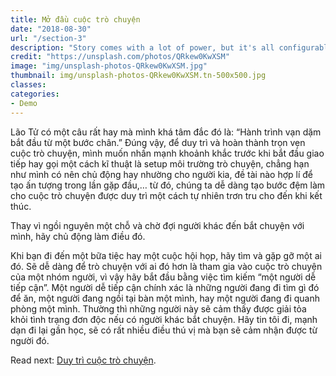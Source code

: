 ```yaml
---
title: Mở đầu cuộc trò chuyện
date: "2018-08-30"
url: "/section-3"
description: "Story comes with a lot of power, but it's all configurable: almost every extra feature is optional."
credit: "https://unsplash.com/photos/QRkew0KwXSM"
image: "img/unsplash-photos-QRkew0KwXSM.jpg"
thumbnail: img/unsplash-photos-QRkew0KwXSM.tn-500x500.jpg
classes:
categories:
- Demo
---
```

Lão Tử có một câu rất hay mà mình khá tâm đắc đó là: “Hành trình vạn dặm bắt đầu từ một bước chân.” Đúng vậy, để duy trì và hoàn thành trọn vẹn cuộc trò chuyện, mình muốn nhấn mạnh khoảnh khắc trước khi bắt đầu giao tiếp hay gọi một cách kĩ thuật là setup môi trường trò chuyện, chẳng hạn như mình có nên chủ động hay nhường cho người kia, đề tài nào hợp lí để tạo ấn tượng trong lần gặp đầu,… từ đó, chúng ta dễ dàng tạo bước đệm làm cho cuộc trò chuyện được duy trì một cách tự nhiên trơn tru cho đến khi kết thúc.

Thay vì ngồi nguyên một chỗ và chờ đợi người khác đến bắt chuyện với mình, hãy chủ động làm điều đó.

Khi bạn đi đến một bữa tiệc hay một cuộc hội họp, hãy tìm và gặp gỡ một ai đó. Sẽ dễ dàng để trò chuyện với ai đó hơn là tham gia vào cuộc trò chuyện của một nhóm người, vì vậy hãy bắt đầu bằng việc tìm kiếm “một người dễ tiếp cận”. Một người dễ tiếp cận chính xác là những người đang đi tìm gì đó để ăn, một người đang ngồi tại bàn một mình, hay một người đang đi quanh phòng một mình. Thường thì những người này sẽ cảm thấy được giải tỏa khỏi tình trạng đơn độc nếu có người khác bắt chuyện. Hãy tin tôi đi, mạnh dạn đi lại gần học, sẽ có rất nhiều điều thú vị mà bạn sẽ cảm nhận được từ người đó.

Read next: [Duy trì cuộc trò chuyện](/section-4/).
